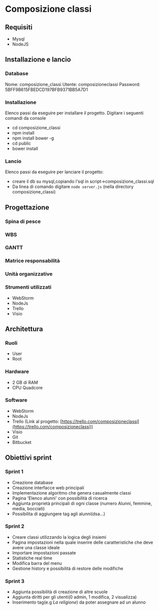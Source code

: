 # Composizione classi

## Requisiti
- Mysql
- NodeJS
## Installazione e lancio
### Database
Nome: composizione_classi
Utente: composizioneclassi
Password: 5BFF9B615FBEDCD197BFB9371BB5A7D1

### Installazione
Elenco passi da eseguire per installare il progetto.
Digitare i seguenti comandi da console

- cd composizione_classi
- npm install
- npm install bower -g
- cd public
- bower install

### Lancio

Elenco passi da eseguire per lanciare il progetto:


- creare il db su mysql,copiando l'sql in script->composizione_classi.sql
- Da linea di comando digitare `node server.js`  (nella directory composizione_classi)


## Progettazione

### Spina di pesce
### WBS
### GANTT
### Matrice responsabilità
### Unità  organizzative
### Strumenti utilizzati
- WebStorm
- NodeJs
- Trello
- Visio

## Architettura
### Ruoli
- User
- Root
### Hardware
- 2 GB di RAM
- CPU Quadcore
### Software
- WebStorm
- NodeJs
- Trello (Link al progetto: [https://trello.com/composizioneclassi](https://trello.com/composizioneclassi))
- Visio
- Git
- Bitbucket
## Obiettivi sprint
### Sprint 1

- Creazione database
- Creazione interfacce web principali
- Implementazione algoritmo che genera casualmente classi
- Pagina 'Elenco alunni' con possibilità di ricerca
- Aggiunta proprietà  principali di ogni classe (numero Alunni, femmine, media, bocciati)
- Possibilita  di aggiungere tag agli alunni(dsa...)

### Sprint 2

- Creare classi utilizzando la logica degli insiemi
- Pagina impostazioni nella quale inserire delle caratteristiche che deve avere una classe ideale
- Importare impostazioni passate
- Statistiche real time
- Modifica barra del menu
- Gestione history e possibilità di restore delle modifiche

### Sprint 3
- Aggiunta possibilità di creazione di altre scuole
- Aggiunta diritti per gli utenti(0 admin, 1 modifica, 2 visualizza)
- Inserimento tag(e.g *La religione*) da poter assegnare ad un alunno

